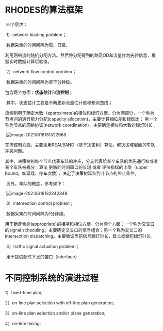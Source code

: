 # RHODES的算法框架

​	四个层次：

​	1）network loading problem；

​        数据采集的时间间隔为周、日级。					

​		利用网络流的随机分配方法。然后将分配得到的路网OD和流量作为先验信息，根据实时数据计算后验值。

​	2）network flow control problem；

​		数据采集的时间间隔为若干分钟级。

​		包含两个方面：**状态估计**和**流控制**；

​    	其中，状态估计主要是不断更新流量估计值和预测曲线；

​				流控制用于确定大致（approximate)的相位和绿灯方案。分为两部分，一个称为节点间的通行能力分配(capacity allocation)，主要计算相位差和绿信比； 另一个称为节点的网络协调(network coordination)，主要确定相位和大致的绿灯时长；

​               ![image-20210618181522966](C:\Users\lixiaohui\AppData\Roaming\Typora\typora-user-images\image-20210618181522966.png)

​               在流控制方面，主要采用REALBAND（基于决策树）算法，解决区域层面的车队冲突问题。

​               其中，决策树的每个节点代表车队的冲突，分支代表给某个车队的优先通行权或者某个车队被拆分；算法   更新的时间窗口的长短 或者 评价指标的上限（upper bound，如延误、停车次数），决定了决策树延伸到叶节点的终止条件。

​               另外，车队的概念，参考如下：

​               ![image-20210618182242848](C:\Users\lixiaohui\AppData\Roaming\Typora\typora-user-images\image-20210618182242848.png)

​	3）intersection control problem；

​		 数据采集的时间间隔为1分钟级。

​		 用于确定合适(appropriate)的相序和相位方案。分为两个方面：一个称为交叉口的signal scheduling。主要确定交叉口的信号组合；另一个称为交叉口的intersection dispatching。主要微调当前信号绿灯时长，延长或缩短绿灯时长。

​	4）traffic signal actuation problem；

​         用于提供配时下发的接口（interface）



# 不同控制系统的演进过程

1）fixed-time plan;

2）on-line plan selection with off-line plan generation;

3）on-line plan selection and/or plane generation;

4）on-line timing;